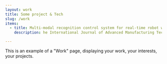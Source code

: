 ```yaml
---
layout: work
title: Some project & Tech
slug: /work
items:
  - title: Multi-modal recognition control system for real-time robot welding penetration control and quality enhancement
    description: he International Journal of Advanced Manufacturing Technology, vol. 135, no. 9, pp. 4359–4378, 2024.

---
```


This is an example of a "Work" page, displaying your work, your interests, your projects.
<br />
<br />
